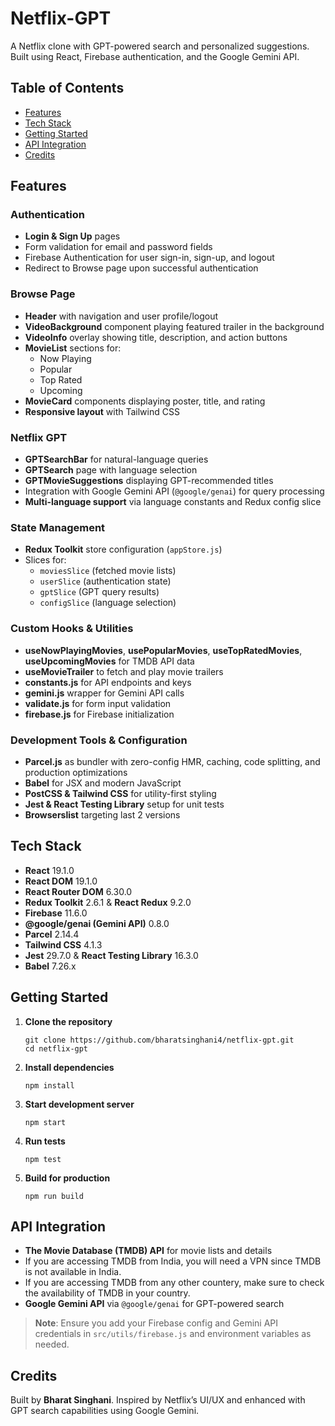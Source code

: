 # Netflix-GPT

A Netflix clone with GPT-powered search and personalized suggestions. Built using React, Firebase authentication, and the Google Gemini API.

## Table of Contents

- [Features](#features)  
- [Tech Stack](#tech-stack)  
- [Getting Started](#getting-started)  
- [API Integration](#api-integration)  
- [Credits](#credits)  

## Features

### Authentication  
- **Login & Sign Up** pages  
- Form validation for email and password fields  
- Firebase Authentication for user sign-in, sign-up, and logout  
- Redirect to Browse page upon successful authentication  

### Browse Page  
- **Header** with navigation and user profile/logout  
- **VideoBackground** component playing featured trailer in the background  
- **VideoInfo** overlay showing title, description, and action buttons  
- **MovieList** sections for:
  - Now Playing  
  - Popular  
  - Top Rated  
  - Upcoming  
- **MovieCard** components displaying poster, title, and rating  
- **Responsive layout** with Tailwind CSS  

### Netflix GPT  
- **GPTSearchBar** for natural-language queries  
- **GPTSearch** page with language selection  
- **GPTMovieSuggestions** displaying GPT-recommended titles  
- Integration with Google Gemini API (`@google/genai`) for query processing  
- **Multi-language support** via language constants and Redux config slice  

### State Management  
- **Redux Toolkit** store configuration (`appStore.js`)  
- Slices for:
  - `moviesSlice` (fetched movie lists)  
  - `userSlice` (authentication state)  
  - `gptSlice` (GPT query results)  
  - `configSlice` (language selection)  

### Custom Hooks & Utilities  
- **useNowPlayingMovies**, **usePopularMovies**, **useTopRatedMovies**, **useUpcomingMovies** for TMDB API data  
- **useMovieTrailer** to fetch and play movie trailers  
- **constants.js** for API endpoints and keys  
- **gemini.js** wrapper for Gemini API calls  
- **validate.js** for form input validation  
- **firebase.js** for Firebase initialization  

### Development Tools & Configuration  
- **Parcel.js** as bundler with zero-config HMR, caching, code splitting, and production optimizations  
- **Babel** for JSX and modern JavaScript  
- **PostCSS & Tailwind CSS** for utility-first styling  
- **Jest & React Testing Library** setup for unit tests  
- **Browserslist** targeting last 2 versions  

## Tech Stack

- **React** 19.1.0  
- **React DOM** 19.1.0  
- **React Router DOM** 6.30.0  
- **Redux Toolkit** 2.6.1 & **React Redux** 9.2.0  
- **Firebase** 11.6.0  
- **@google/genai (Gemini API)** 0.8.0  
- **Parcel** 2.14.4  
- **Tailwind CSS** 4.1.3  
- **Jest** 29.7.0 & **React Testing Library** 16.3.0  
- **Babel** 7.26.x  

## Getting Started

1. **Clone the repository**

   ```
   git clone https://github.com/bharatsinghani4/netflix-gpt.git
   cd netflix-gpt
   ```

2. **Install dependencies**

   ```
   npm install
   ```

3. **Start development server**

   ```
   npm start
   ```

4. **Run tests**

   ```
   npm test
   ```

5. **Build for production**

   ```
   npm run build
   ```

## API Integration

- **The Movie Database (TMDB) API** for movie lists and details
- If you are accessing TMDB from India, you will need a VPN since TMDB is not available in India.
- If you are accessing TMDB from any other countery, make sure to check the availability of TMDB in your country.
- **Google Gemini API** via `@google/genai` for GPT-powered search  

> **Note**: Ensure you add your Firebase config and Gemini API credentials in `src/utils/firebase.js` and environment variables as needed.

## Credits

Built by **Bharat Singhani**. Inspired by Netflix’s UI/UX and enhanced with GPT search capabilities using Google Gemini.  
